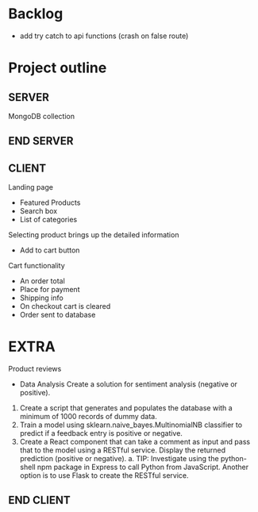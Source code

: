 # Backlog
- add try catch to api functions (crash on false route)


# Project outline

## SERVER

MongoDB
collection

## END SERVER

## CLIENT

Landing page
- Featured Products
- Search box
- List of categories

Selecting product brings up the detailed information
- Add to cart button

Cart functionality
- An order total
- Place for payment
- Shipping info
- On checkout cart is cleared
- Order sent to database

# EXTRA
Product reviews
- Data Analysis
Create a solution for sentiment analysis (negative or positive).
1.	Create a script that generates and populates the database with a minimum of 1000 records of dummy data.
2.	Train a model using sklearn.naive_bayes.MultinomialNB classifier to predict if a feedback entry is positive or negative.
3.	Create a React component that can take a comment as input and pass that to the model using a RESTful service. Display the returned prediction (positive or negative).
a.	TIP: Investigate using the python-shell npm package in Express to call Python from JavaScript. Another option is to use Flask to create the RESTful service.


## END CLIENT
